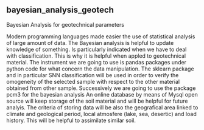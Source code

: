 ## bayesian_analysis_geotech

Bayesian Analysis for geotechnical parameters

Modern programming languages made easier the use of statistical analysis of large amount of data. The Bayesian analysis is helpful to update knowledge of something. Is particularly indicated when we have to deal with classification. This is why it is helpful when appled to geotechnical material. The instrument we are going to use is pandas packages under python code for what concern the data manipulation. The sklearn package and in particular SNN classification will be used in order to verify the omogeneity of the selected sample with respect to the other material obtained from other sample. Successively we are going to use the package pcm3 for the bayesian analysis An online database by means of Mysql open source will keep storage of the soil material and will be helpful for future analyis. The criteria of storing data will be also the geografical area linked to climate and geological period, local atmosfere (lake, sea, desertic) and load history. This will be helpful to assimilate similar soil.
